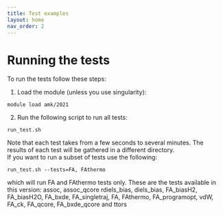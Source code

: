 ```yaml
---
title: Test examples
layout: home
nav_order: 2
---
```



# Running the tests

To run the tests follow these steps:

1. Load the module (unless you use singularity):
```
module load amk/2021
```
2) Run the following script to run all tests:
```
run_test.sh
```
Note that each test takes from a few seconds to several minutes. The results of each test will be gathered in a different directory.  
If you want to run a subset of tests use the following:  
```
run_test.sh --tests=FA, FAthermo
```
which will run FA and FAthermo tests only. These are the tests available in this version: assoc, assoc_qcore rdiels_bias, diels_bias, FA_biasH2, FA_biasH2O, FA_bxde, FA_singletraj, FA, FAthermo, FA_programopt, vdW, FA_ck, FA_qcore, FA_bxde_qcore and ttors
